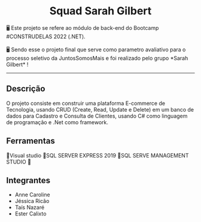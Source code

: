 
<h1 align="center">Squad Sarah Gilbert</h1>


<p align=“center”>🖥  Este projeto se refere ao módulo de back-end do Bootcamp #CONSTRUDELAS 2022 (.NET). <br></br>
  🖥 Sendo esse o projeto final que serve como parametro avaliativo para o processo seletivo da JuntosSomosMais e foi realizado pelo grupo *Sarah Gilbert* !</p>
<hr>


<h2> Descrição </h2

## O projeto consiste em construir uma plataforma E-commerce de Tecnologia, usando CRUD (Create, Read, Update e Delete) em um banco de dados para Cadastro e Consulta de Clientes, usando C# como linguagem de programação e .Net como framework.
  
  
## Ferramentas

📌Visual studio
📌SQL SERVER EXPRESS 2019
📌SQL SERVE MANAGEMENT STUDIO
📌





## Integrantes
- Anne Caroline
- Jéssica Ricão
- Taís Nazaré
- Ester Calixto


